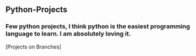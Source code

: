 ## Python-Projects

### Few python projects, I think python is the easiest programming language to learn. I am absolutely loving it.

[Projects on Branches]
